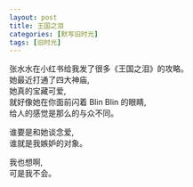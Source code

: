 ```yaml
---
layout: post
title: 王国之泪
categories: [默写旧时光]
tags: [旧时光]
---
```

张水水在小红书给我发了很多《王国之泪》的攻略。     
她最近打通了四大神庙,    
她真的宝藏可爱,      
就好像她在你面前闪着 Blin Blin 的眼睛,   
给人的感觉是那么的与众不同。   

谁要是和她谈念爱,    
谁就是我嫉妒的对象。

我也想啊,   
可是我不会。  


